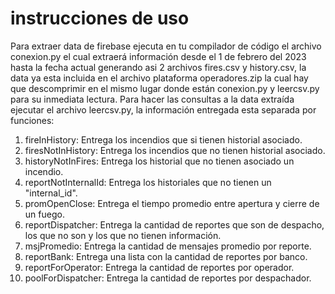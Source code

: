 # instrucciones de uso

Para extraer data de firebase ejecuta en tu compilador de código el archivo conexion.py el cual extraerá información desde el 1 de febrero del 2023 hasta la fecha actual
generando asi 2 archivos fires.csv y history.csv, la data ya esta incluida en el archivo plataforma operadores.zip la cual hay que descomprimir en el mismo lugar donde están  conexion.py y leercsv.py para su inmediata lectura.
Para hacer las consultas a la data extraída ejecutar el archivo leercsv.py, la información entregada esta separada por funciones: 

1. fireInHistory: Entrega los incendios que si tienen historial asociado.
2. firesNotInHistory: Entrega los incendios que no tienen historial asociado.
3. historyNotInFires: Entrega los historial que no tienen asociado un incendio.
4. reportNotInternalId: Entrega los historiales que no tienen un "internal_id".
5. promOpenClose: Entrega el tiempo promedio entre apertura y cierre de un fuego.
6. reportDispatcher: Entrega la cantidad de reportes que son de despacho, los que no son y los que no tienen información.
7. msjPromedio: Entrega la cantidad de mensajes promedio por reporte.
8. reportBank: Entrega una lista con la cantidad de reportes por banco.
9. reportForOperator: Entrega la cantidad de reportes por operador.
10. poolForDispatcher: Entrega la cantidad de reportes por despachador.

